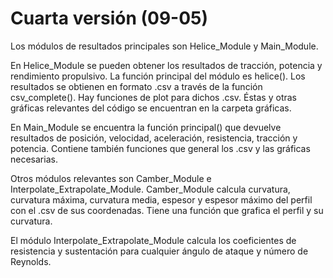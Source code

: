 # Cuarta versión (09-05)
Los módulos de resultados principales son Helice_Module y Main_Module.

En Helice_Module se pueden obtener los resultados de tracción, potencia y rendimiento propulsivo. La función principal del módulo es helice(). Los resultados se obtienen en formato .csv a través de la función csv_complete(). Hay funciones de plot para dichos .csv.
Éstas y otras gráficas relevantes del código se encuentran en la carpeta gráficas.

En Main_Module se encuentra la función principal() que devuelve resultados de posición, velocidad, aceleración, resistencia, tracción y potencia. Contiene también funciones que general los .csv y las gráficas necesarias.

Otros módulos relevantes son Camber_Module e Interpolate_Extrapolate_Module. 
Camber_Module calcula curvatura, curvatura máxima, curvatura media, espesor y espesor máximo del perfil con el .csv de sus coordenadas. Tiene una función que grafica el perfil y su curvatura.

El módulo Interpolate_Extrapolate_Module calcula los coeficientes de resistencia y sustentación para cualquier ángulo de ataque y número de Reynolds.


